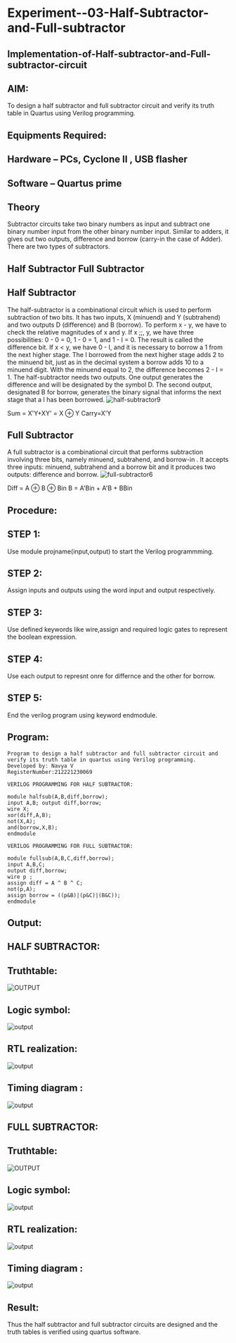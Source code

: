 # Experiment--03-Half-Subtractor-and-Full-subtractor
## Implementation-of-Half-subtractor-and-Full-subtractor-circuit
## AIM:
To design a half subtractor and full subtractor circuit and verify its truth table in Quartus using Verilog programming.

## Equipments Required:
## Hardware – PCs, Cyclone II , USB flasher
## Software – Quartus prime
## Theory
Subtractor circuits take two binary numbers as input and subtract one binary number input from the other binary number input. Similar to adders, it gives out two outputs, difference and borrow (carry-in the case of Adder). There are two types of subtractors.

## Half Subtractor Full Subtractor
## Half Subtractor
The half-subtractor is a combinational circuit which is used to perform subtraction of two bits. It has two inputs, X (minuend) and Y (subtrahend) and two outputs D (difference) and B (borrow). To perform x - y, we have to check the relative magnitudes of x and y. If x ;;, y, we have three possibilities: 0 - 0 = 0, 1 - 0 = 1, and 1 - I = 0. The result is called the difference bit. If x < y, we have 0 - I, and it is necessary to borrow a 1 from the next higher stage. The I borrowed from the next higher stage adds 2 to the minuend bit, just as in the decimal system a borrow adds 10 to a minuend digit. With the minuend equal to 2, the difference becomes 2 - I = 1. The half-subtractor needs two outputs. One output generates the difference and will be designated by the symbol D. The second output, designated B for borrow, generates the binary signal that informs the next stage that a I has been borrowed.
![half-subtractor9](https://user-images.githubusercontent.com/36288975/166112538-58c3bc7c-ee5d-4e6a-ac8d-8e8328efe27a.png)


Sum = X'Y+XY' = X ⊕ Y
Carry=X'Y

## Full Subtractor
A full subtractor is a combinational circuit that performs subtraction involving three bits, namely minuend, subtrahend, and borrow-in . It accepts three inputs: minuend, subtrahend and a borrow bit and it produces two outputs: difference and borrow. 
![full-subtractor6](https://user-images.githubusercontent.com/36288975/166112541-24c68359-3de8-4674-ae22-8272ffc385ed.png)


Diff = A ⊕ B ⊕ Bin B = A'Bin + A'B + BBin

## Procedure:
## STEP 1:
Use module projname(input,output) to start the Verilog programmming.

## STEP 2:
Assign inputs and outputs using the word input and output respectively.

## STEP 3:
Use defined keywords like wire,assign and required logic gates to represent the boolean expression.

## STEP 4:
Use each output to represnt onre for differnce and the other for borrow.

## STEP 5:
End the verilog program using keyword endmodule.




## Program:
```
Program to design a half subtractor and full subtractor circuit and verify its truth table in quartus using Verilog programming.
Developed by: Navya V
RegisterNumber:212221230069

VERILOG PROGRAMMING FOR HALF SUBTRACTOR:

module halfsub(A,B,diff,borrow);
input A,B; output diff,borrow;
wire X;
xor(diff,A,B);
not(X,A);
and(borrow,X,B);
endmodule

VERILOG PROGRAMMING FOR FULL SUBTRACTOR:

module fullsub(A,B,C,diff,borrow);
input A,B,C;
output diff,borrow;
wire p ;
assign diff = A ^ B ^ C;
not(p,A);
assign borrow = ((p&B)|(p&C)|(B&C));
endmodule 
```

## Output:
## HALF SUBTRACTOR:



## Truthtable:
![OUTPUT](./ht.png)
## Logic symbol:
![output](./hl.png)




##  RTL realization:
![output](./hrtl.png)


## Timing diagram :
![output](./hti.png)
## FULL SUBTRACTOR:
## Truthtable:
![OUTPUT](./ft.png)
## Logic symbol:
![output](./fl.png)




##  RTL realization:
![output](./frtl.png)


## Timing diagram :
![output](./fti.png)



## Result:
Thus the half subtractor and full subtractor circuits are designed and the truth tables is verified using quartus software.

